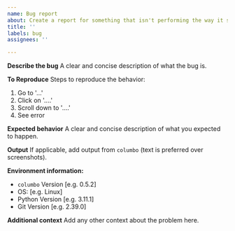 ```yaml
---
name: Bug report
about: Create a report for something that isn't performing the way it should
title: ''
labels: bug
assignees: ''

---
```


**Describe the bug**
A clear and concise description of what the bug is.

**To Reproduce**
Steps to reproduce the behavior:
1. Go to '...'
2. Click on '....'
3. Scroll down to '....'
4. See error

**Expected behavior**
A clear and concise description of what you expected to happen.

**Output**
If applicable, add output from `columbo` (text is preferred over screenshots).

**Environment information:**
 - `columbo` Version [e.g. 0.5.2]
 - OS: [e.g. Linux]
 - Python Version [e.g. 3.11.1]
 - Git Version [e.g. 2.39.0]

**Additional context**
Add any other context about the problem here.
